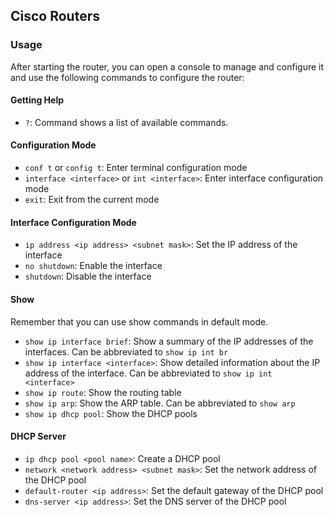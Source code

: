 ## Cisco Routers

### Usage
After starting the router, you can open a console to manage and configure it and use the following commands to configure the router:

#### Getting Help
* `?`: Command shows a list of available commands.

#### Configuration Mode
*  `conf t` or `config t`: Enter terminal configuration mode
* `interface <interface>` or `int <interface>`: Enter interface configuration mode
* `exit`: Exit from the current mode

#### Interface Configuration Mode
* `ip address <ip address> <subnet mask>`: Set the IP address of the interface
* `no shutdown`: Enable the interface
* `shutdown`: Disable the interface

#### Show 
Remember that you can use show commands in default mode.

* `show ip interface brief`: Show a summary of the IP addresses of the interfaces. Can be abbreviated to `show ip int br`
* `show ip interface <interface>`: Show detailed information about the IP address of the interface. Can be abbreviated to `show ip int <interface>`
* `show ip route`: Show the routing table
* `show ip arp`: Show the ARP table. Can be abbreviated to `show arp`
* `show ip dhcp pool`: Show the DHCP pools 

#### DHCP Server
* `ip dhcp pool <pool name>`: Create a DHCP pool
* `network <network address> <subnet mask>`: Set the network address of the DHCP pool
* `default-router <ip address>`: Set the default gateway of the DHCP pool
* `dns-server <ip address>`: Set the DNS server of the DHCP pool
